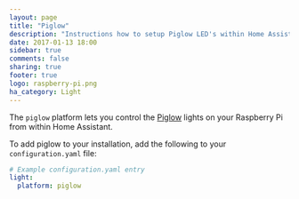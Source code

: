 ```yaml
---
layout: page
title: "Piglow"
description: "Instructions how to setup Piglow LED's within Home Assistant."
date: 2017-01-13 18:00
sidebar: true
comments: false
sharing: true
footer: true
logo: raspberry-pi.png
ha_category: Light
---
```



The `piglow` platform lets you control the [Piglow](https://shop.pimoroni.com/products/piglow) lights on your Raspberry Pi from within Home Assistant.

To add piglow to your installation, add the following to your `configuration.yaml` file:

```yaml
# Example configuration.yaml entry
light:
  platform: piglow
```
